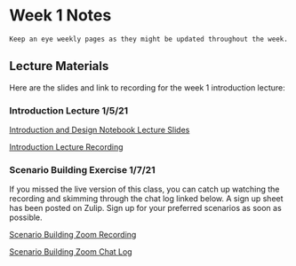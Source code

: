 Week 1 Notes
============================

```{note}
Keep an eye weekly pages as they might be updated throughout the week.
```

## Lecture Materials

Here are the slides and link to recording for the week 1 introduction lecture:

### Introduction Lecture 1/5/21
<a href="../../resources/INF134_Intro_slides.pdf" >Introduction and Design Notebook Lecture Slides</a>

[Introduction Lecture Recording](https://uci.yuja.com/V/Video?v=2379535&node=8541034&a=2070948750&autoplay=1)

### Scenario Building Exercise 1/7/21

If you missed the live version of this class, you can catch up watching the recording and skimming through the chat log linked below. A sign up sheet has been posted on Zulip. Sign up for your preferred scenarios as soon as possible.

[Scenario Building Zoom Recording](https://uci.yuja.com/V/Video?v=2384238&node=8563400&a=1089520396&autoplay=1)

[Scenario Building Zoom Chat Log](https://inf134.markbaldw.in/resources/zoom_chat_1-7-21.txt)


